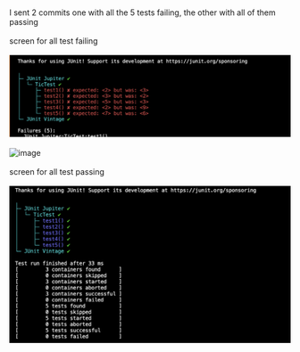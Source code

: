 <br>I sent 2 commits one with all the 5 tests failing, the other with all of them passing<br>
<br>screen for all test failing<br>
 <br> ![image](images/Capture%20d%E2%80%99e%CC%81cran%202023-06-30%20a%CC%80%2002.07.06.png) <br>
 <br> ![image](images/WhatsApp%20Image%202023-06-30%20%C3%A0%2002.08.52.jpg) <br>
  <br>screen for all test passing<br>
  <br> ![image](images/Capture%20d%E2%80%99e%CC%81cran%202023-06-30%20a%CC%80%2002.17.24.png) <br>